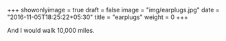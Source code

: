 +++
showonlyimage = true
draft = false
image = "img/earplugs.jpg"
date = "2016-11-05T18:25:22+05:30"
title = "earplugs"
weight = 0
+++

And I would walk 10,000 miles.

